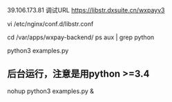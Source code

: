39.106.173.81
调试URL https://libstr.dxsuite.cn/wxpayv3


vi /etc/nginx/conf.d/libstr.conf

cd /var/apps/wxpay-backend/
ps aux | grep python

python3 examples.py

## 后台运行，注意是用python >=3.4
nohup python3 examples.py &

